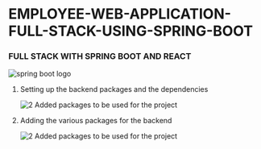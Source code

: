 # EMPLOYEE-WEB-APPLICATION-FULL-STACK-USING-SPRING-BOOT

 ### FULL STACK WITH SPRING BOOT  AND REACT
 ![spring boot logo](https://github.com/user-attachments/assets/f1f551c1-c23b-412f-875f-427798171cfd)

 
1. Setting up the backend packages and the dependencies

   ![2  Added packages to be used for the project](https://github.com/user-attachments/assets/492b89d1-66ef-49f9-84aa-8205a26a2206)

2. Adding the various packages for the backend

   ![2  Added packages to be used for the project](https://github.com/user-attachments/assets/0df1a684-9034-4c1d-b2c6-790b020e705a)
